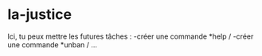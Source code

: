# la-justice
Ici, tu peux mettre les futures tâches :
-créer une commande *help /
-créer une commande *unban /
...
